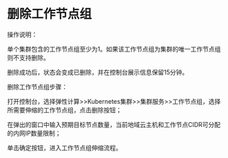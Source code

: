 
# 删除工作节点组

操作说明：

单个集群包含的工作节点组至少为1。如果该工作节点组为集群的唯一工作节点组则不支持删除。

删除成功后，状态会变成已删除，并在控制台展示信息保留15分钟。

删除工作节点组步骤：

打开控制台，选择弹性计算>>Kubernetes集群>>集群服务>>工作节点组，选择所需要伸缩的工作节点组，点击删除按钮；

在弹出的窗口中输入预期目标节点数量，当前地域云主机和工作节点CIDR可分配的内网IP数量限制；

单击确定按钮，进入工作节点组伸缩流程。